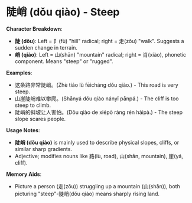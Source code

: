 # **陡峭 (dǒu qiào) - Steep**

**Character Breakdown**:  
- **陡 (dǒu)**: Left = ⻖(fù) "hill" radical; right = 走(zǒu) "walk". Suggests a sudden change in terrain.  
- **峭 (qiào)**: Left = 山(shān) "mountain" radical; right = 肖(xiào), phonetic component. Means "steep" or "rugged".

**Examples**:  
- 这条路非常陡峭。(Zhè tiáo lù fēicháng dǒu qiào.) - This road is very steep.  
- 山崖陡峭难以攀爬。(Shānyá dǒu qiào nányǐ pānpá.) - The cliff is too steep to climb.  
- 陡峭的斜坡让人害怕。(Dǒu qiào de xiépō ràng rén hàipà.) - The steep slope scares people.

**Usage Notes**:  
- **陡峭 (dǒu qiào)** is mainly used to describe physical slopes, cliffs, or similar sharp gradients.  
- Adjective; modifies nouns like 路(lù, road), 山(shān, mountain), 崖(yá, cliff).

**Memory Aids**:  
- Picture a person (走(zǒu)) struggling up a mountain (山(shān)), both picturing "steep"-陡峭(dǒu qiào) means sharply rising land.